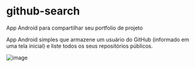 # github-search
App Android para compartilhar seu portfolio de projeto 

App Android simples que armazene um usuário do GitHub (informado em uma tela inicial) e liste todos os seus repositórios públicos.

![image](https://user-images.githubusercontent.com/5827265/188474294-4472bcc0-24ee-4ccd-80a8-7cee0372e7fa.png)


#

